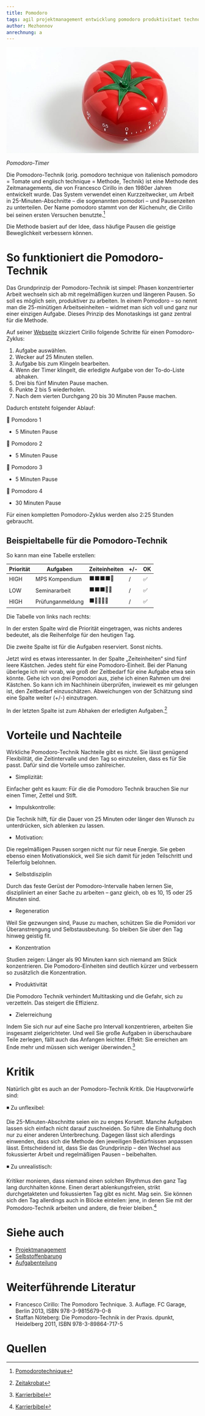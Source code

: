 ```yaml
---
title: Pomodoro
tags: agil projektmanagement entwicklung pomodoro produktivitaet technologien  
author: Mezhonnov
anrechnung: a
---
```


![Beispielabbildung](Pomodoro/pomodoro-technik-620x340.jpg)

*Pomodoro-Timer*

Die Pomodoro-Technik (orig. pomodoro technique von italienisch pomodoro = Tomate und englisch technique = Methode, Technik) ist eine Methode des Zeitmanagements, die von Francesco Cirillo in den 1980er Jahren entwickelt wurde. Das System verwendet einen Kurzzeitwecker, um Arbeit in 25-Minuten-Abschnitte – die sogenannten pomodori – und Pausenzeiten zu unterteilen. Der Name pomodoro stammt von der Küchenuhr, die Cirillo bei seinen ersten Versuchen benutzte.[^1]

Die Methode basiert auf der Idee, dass häufige Pausen die geistige Beweglichkeit verbessern können.

# So funktioniert die Pomodoro-Technik

Das Grundprinzip der Pomodoro-Technik ist simpel: Phasen konzentrierter Arbeit wechseln sich ab mit regelmäßigen kurzen und längeren Pausen. So soll es möglich sein, produktiver zu arbeiten. In einem Pomodoro – so nennt man die 25-minütigen Arbeitseinheiten – widmet man sich voll und ganz nur einer einzigen Aufgabe. Dieses Prinzip des Monotaskings ist ganz zentral für die Methode.

Auf seiner [Webseite](https://francescocirillo.com/pages/pomodoro-technique) skizziert Cirillo folgende Schritte für einen Pomodoro-Zyklus:
1. Aufgabe auswählen.
2. Wecker auf 25 Minuten stellen.
3. Aufgabe bis zum Klingeln bearbeiten.
4. Wenn der Timer klingelt, die erledigte Aufgabe von der To-do-Liste abhaken.
5. Drei bis fünf Minuten Pause machen.
6. Punkte 2 bis 5 wiederholen.
7. Nach dem vierten Durchgang 20 bis 30 Minuten Pause machen.

Dadurch entsteht folgender Ablauf:

🍅 Pomodoro 1

- 5 Minuten Pause

🍅 Pomodoro 2

- 5 Minuten Pause

🍅 Pomodoro 3

- 5 Minuten Pause

🍅 Pomodoro 4

- 30 Minuten Pause

Für einen kompletten Pomodoro-Zyklus werden also 2:25 Stunden gebraucht.

## Beispieltabelle für die Pomodoro-Technik

So kann man eine Tabelle erstellen:

| Priorität  | Aufgaben | Zeiteinheiten | +/- | OK |
| -----------| -------- | ------------- | --- | -- |
| HIGH       |  MPS Kompendium | ⬛⬛⬛⬛🔲| / |  ✅ |
| LOW       |  Seminararbeit   | ⬛⬛⬛🔲🔲| / |  ✅ |
| HIGH       |  Prüfunganmeldung   | ⬛🔲🔲🔲🔲| / |  ✅ |

Die Tabelle von links nach rechts:

In der ersten Spalte wird die Priorität eingetragen, was nichts anderes bedeutet, als die Reihenfolge für den heutigen Tag.

Die zweite Spalte ist für die Aufgaben reserviert. Sonst nichts.

Jetzt wird es etwas interessanter. In der Spalte „Zeiteinheiten“ sind fünf leere Kästchen. Jedes steht für eine Pomodoro-Einheit. Bei der Planung überlege ich mir vorab, wie groß der Zeitbedarf für eine Aufgabe etwa sein könnte. Gehe ich von drei Pomodori aus, ziehe ich einen Rahmen um drei Kästchen. So kann ich im Nachhinein überprüfen, inwieweit es mir gelungen ist, den Zeitbedarf einzuschätzen. Abweichungen von der Schätzung sind eine Spalte weiter (+/-) einzutragen.

In der letzten Spalte ist zum Abhaken der erledigten Aufgaben.[^2]

# Vorteile und Nachteile 
Wirkliche Pomodoro-Technik Nachteile gibt es nicht. Sie lässt genügend Flexibilität, die Zeitintervalle und den Tag so einzuteilen, dass es für Sie passt. Dafür sind die Vorteile umso zahlreicher.

+ Simplizität:

Einfacher geht es kaum: Für die die Pomodoro Technik brauchen Sie nur einen Timer, Zettel und Stift.
+ Impulskontrolle:

Die Technik hilft, für die Dauer von 25 Minuten oder länger den Wunsch zu unterdrücken, sich ablenken zu lassen.
+ Motivation:

Die regelmäßigen Pausen sorgen nicht nur für neue Energie. Sie geben ebenso einen Motivationskick, weil Sie sich damit für jeden Teilschritt und Teilerfolg belohnen.

+ Selbstdisziplin

Durch das feste Gerüst der Pomodoro-Intervalle haben lernen Sie, diszipliniert an einer Sache zu arbeiten – ganz gleich, ob es 10, 15 oder 25 Minuten sind.
+ Regeneration

Weil Sie gezwungen sind, Pause zu machen, schützen Sie die Pomidori vor Überanstrengung und Selbstausbeutung. So bleiben Sie über den Tag hinweg geistig fit.
+ Konzentration

Studien zeigen: Länger als 90 Minuten kann sich niemand am Stück konzentrieren. Die Pomodoro-Einheiten sind deutlich kürzer und verbessern so zusätzlich die Konzentration.
+ Produktivität

Die Pomodoro Technik verhindert Multitasking und die Gefahr, sich zu verzetteln. Das steigert die Effizienz.
+ Zielerreichung

Indem Sie sich nur auf eine Sache pro Intervall konzentrieren, arbeiten Sie insgesamt zielgerichteter. Und weil Sie große Aufgaben in überschaubare Teile zerlegen, fällt auch das Anfangen leichter. Effekt: Sie erreichen am Ende mehr und müssen sich weniger überwinden.[^3]

# Kritik
Natürlich gibt es auch an der Pomodoro-Technik Kritik. Die Hauptvorwürfe sind:

◾ Zu unflexibel:

Die 25-Minuten-Abschnitte seien ein zu enges Korsett. Manche Aufgaben lassen sich einfach nicht darauf zuschneiden. So führe die Einhaltung doch nur zu einer anderen Unterbrechung. Dagegen lässt sich allerdings einwenden, dass sich die Methode den jeweiligen Bedürfnissen anpassen lässt. Entscheidend ist, dass Sie das Grundprinzip – den Wechsel aus fokussierter Arbeit und regelmäßigen Pausen – beibehalten.

◾ Zu unrealistisch:

Kritiker monieren, dass niemand einen solchen Rhythmus den ganz Tag lang durchhalten könne. Einen derart ablenkungsfreien, strikt durchgetakteten und fokussierten Tag gibt es nicht. Mag sein. Sie können sich den Tag allerdings auch in Blöcke einteilen: jene, in denen Sie mit der Pomodoro-Technik arbeiten und andere, die freier bleiben.[^3]

# Siehe auch

* [Projektmanagement](Projektmanagement.md)
* [Selbstoffenbarung](Selbstoffenbarung.md)
* [Aufgabenteilung](Aufgabenteilung.md)

# Weiterführende Literatur

* Francesco Cirillo: The Pomodoro Technique. 3. Auflage. FC Garage, Berlin 2013, ISBN 978-3-9815679-0-8 
* Staffan Nöteberg: Die Pomodoro-Technik in der Praxis. dpunkt, Heidelberg 2011, ISBN 978-3-89864-717-5

# Quellen

[^1]: [Pomodorotechnique](pomodorotechnique.com)
[^2]: [Zeitakrobat](https://zeitakrobat.de/pomodoro-methode-einfach-und-wirkungsvoll)
[^3]: [Karrierbibel](https://karrierebibel.de/pomodoro-technik/)
[^3]: [Asana](https://asana.com/de/resources/pomodoro-technique)


